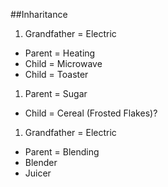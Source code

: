 
##Inharitance 

1. Grandfather = Electric
* Parent = Heating
* Child = Microwave
* Child = Toaster

1. Parent = Sugar
* Child = Cereal (Frosted Flakes)?

1. Grandfather = Electric
* Parent = Blending
* Blender
* Juicer
